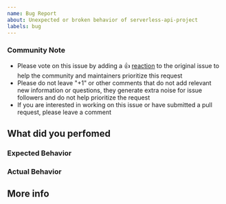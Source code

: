 ```yaml
---
name: Bug Report
about: Unexpected or broken behavior of serverless-api-project
labels: bug
---
```


<!--- Please keep this note for the community --->

### Community Note

* Please vote on this issue by adding a 👍 [reaction](https://blog.github.com/2016-03-10-add-reactions-to-pull-requests-issues-and-comments/) to the original issue to help the community and maintainers prioritize this request
* Please do not leave "+1" or other comments that do not add relevant new information or questions, they generate extra noise for issue followers and do not help prioritize the request
* If you are interested in working on this issue or have submitted a pull request, please leave a comment

<!--- Thank you for keeping this note for the community --->

## What did you perfomed

<!-- e.g. create a simple get route -->

### Expected Behavior

<!--- What should have happened? --->

### Actual Behavior

<!--- What actually happened? --->

## More info

<!-- verion of serverless-api-project used, your python version, your OS version, steps to reproduce, etc. -->

